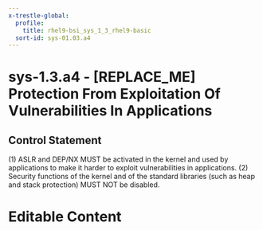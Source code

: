 ```yaml
---
x-trestle-global:
  profile:
    title: rhel9-bsi_sys_1_3_rhel9-basic
  sort-id: sys-01.03.a4
---
```


# sys-1.3.a4 - \[REPLACE_ME\] Protection From Exploitation Of Vulnerabilities In Applications

## Control Statement

(1) ASLR and DEP/NX MUST be activated in the kernel and used by applications to make it harder
to exploit vulnerabilities in applications. (2) Security functions of the kernel and of the standard
libraries (such as heap and stack protection) MUST NOT be disabled.

# Editable Content

<!-- Make additions and edits below -->
<!-- The above represents the contents of the control as received by the profile, prior to additions. -->
<!-- If the profile makes additions to the control, they will appear below. -->
<!-- The above markdown may not be edited but you may edit the content below, and/or introduce new additions to be made by the profile. -->
<!-- If there is a yaml header at the top, parameter values may be edited. Use --set-parameters to incorporate the changes during assembly. -->
<!-- The content here will then replace what is in the profile for this control, after running profile-assemble. -->
<!-- The current profile has no added parts for this control, but you may add new ones here. -->
<!-- Each addition must have a heading either of the form ## Control my_addition_name -->
<!-- or ## Part a. (where the a. refers to one of the control statement labels.) -->
<!-- "## Control" parts are new parts added after the statement part. -->
<!-- "## Part" parts are new parts added into the top-level statement part with that label. -->
<!-- Subparts may be added with nested hash levels of the form ### My Subpart Name -->
<!-- underneath the parent ## Control or ## Part being added -->
<!-- See https://oscal-compass.github.io/compliance-trestle/tutorials/ssp_profile_catalog_authoring/ssp_profile_catalog_authoring for guidance. -->
